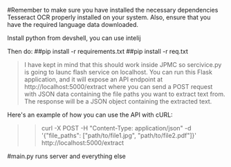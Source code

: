 #Remember to make sure you have installed the necessary dependencies Tesseract OCR properly installed on your system. Also, ensure that you have the required language data downloaded.

Install python from devshell, you can use intelij

Then do:
##pip install -r requirements.txt
##pip install -r req.txt


>  I have kept in mind that this should work inside JPMC
> so sercivice.py is going to launc flash service on localhost. 
> You can run this Flask application, and it will expose an API endpoint at http://localhost:5000/extract where you can send a POST request with JSON data containing the file paths you want to extract text from. The response will be a JSON object containing the extracted text.

Here's an example of how you can use the API with cURL:
>> curl -X POST -H "Content-Type: application/json" -d '{"file_paths": ["path/to/file1.jpg", "path/to/file2.pdf"]}' http://localhost:5000/extract


#main.py runs server and everything else